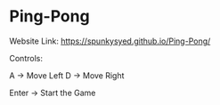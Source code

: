 # Ping-Pong

Website Link:
https://spunkysyed.github.io/Ping-Pong/

Controls:

A -> Move Left
D -> Move Right

Enter -> Start the Game

